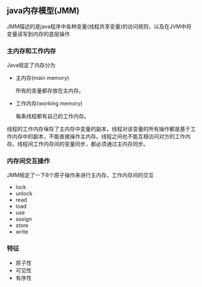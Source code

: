 ## java内存模型(JMM)

JMM描述的是java程序中各种变量(线程共享变量)的访问规则，以及在JVM中将变量读写到内存的底层操作

### 主内存和工作内存

Java规定了内存分为

+ 主内存(main memory)

  所有的变量都存放在主内存。

+ 工作内存(working memory)

  每条线程都有自己的工作内存。

线程的工作内存保存了主内存中变量的副本。线程对该变量的所有操作都是基于工作内存中的副本，不能直接操作主内存。线程之间也不能互相访问对方的工作内存。线程间工作内存间的变量同步，都必须通过主内存同步。

### 内存间交互操作

JMM规定了一下8个原子操作来进行主内存，工作内存间的交互

+ lock
+ unlock
+ read
+ load
+ use
+ assign
+ store
+ write

### 特征

+ 原子性
+ 可见性
+ 有序性

